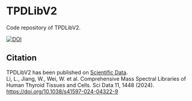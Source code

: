 # TPDLibV2
Code repository of TPDLibV2.

[![DOI](https://zenodo.org/badge/775469156.svg)](https://zenodo.org/doi/10.5281/zenodo.10849114)

## Citation
TPDLibV2 has been published on [Scientific Data](https://www.nature.com/sdata/).  
Li, L., Jiang, W., Wei, W. et al. Comprehensive Mass Spectral Libraries of Human Thyroid Tissues and Cells. Sci Data 11, 1448 (2024). https://doi.org/10.1038/s41597-024-04322-9
